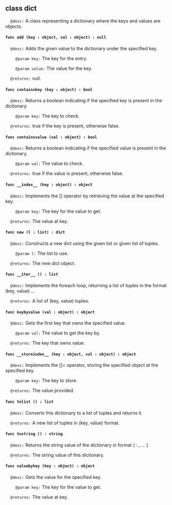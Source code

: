 ## class dict

&nbsp;&nbsp;&nbsp;&nbsp;```@desc:``` A class representing a dictionary where the keys and values are objects.

#### ```func add (key : object, val : object) : null```

&nbsp;&nbsp;&nbsp;&nbsp;```@desc:``` Adds the given value to the dictionary under the specified key.

&nbsp;&nbsp;&nbsp;&nbsp;&nbsp;&nbsp;&nbsp;&nbsp;```@param key:``` The key for the entry.

&nbsp;&nbsp;&nbsp;&nbsp;&nbsp;&nbsp;&nbsp;&nbsp;```@param value:``` The value for the key.

&nbsp;&nbsp;&nbsp;&nbsp;```@returns:``` null.

#### ```func containskey (key : object) : bool```

&nbsp;&nbsp;&nbsp;&nbsp;```@desc:``` Returns a boolean indicating if the specified key is present in the dictionary.

&nbsp;&nbsp;&nbsp;&nbsp;&nbsp;&nbsp;&nbsp;&nbsp;```@param key:``` The key to check.

&nbsp;&nbsp;&nbsp;&nbsp;```@returns:``` true if the key is present, otherwise false.

#### ```func containsvalue (val : object) : bool```

&nbsp;&nbsp;&nbsp;&nbsp;```@desc:``` Returns a boolean indicating if the specified value is present in the dictionary.

&nbsp;&nbsp;&nbsp;&nbsp;&nbsp;&nbsp;&nbsp;&nbsp;```@param val:``` The value to check.

&nbsp;&nbsp;&nbsp;&nbsp;```@returns:``` true if the value is present, otherwise false.

#### ```func __index__ (key : object) : object```

&nbsp;&nbsp;&nbsp;&nbsp;```@desc:``` Implements the [] operator by retrieving the value at the specified key.

&nbsp;&nbsp;&nbsp;&nbsp;&nbsp;&nbsp;&nbsp;&nbsp;```@param key:``` The key for the value to get.

&nbsp;&nbsp;&nbsp;&nbsp;```@returns:``` The value at key.

#### ```func new (l : list) : dict```

&nbsp;&nbsp;&nbsp;&nbsp;```@desc:``` Constructs a new dict using the given list or given list of tuples.

&nbsp;&nbsp;&nbsp;&nbsp;&nbsp;&nbsp;&nbsp;&nbsp;```@param l:``` The list to use.

&nbsp;&nbsp;&nbsp;&nbsp;```@returns:``` The new dict object.

#### ```func __iter__ () : list```

&nbsp;&nbsp;&nbsp;&nbsp;```@desc:``` Implements the foreach loop, returning a list of tuples in the format (key, value) ...

&nbsp;&nbsp;&nbsp;&nbsp;```@returns:``` A list of (key, value) tuples.

#### ```func keybyvalue (val : object) : object```

&nbsp;&nbsp;&nbsp;&nbsp;```@desc:``` Gets the first key that owns the specified value.

&nbsp;&nbsp;&nbsp;&nbsp;&nbsp;&nbsp;&nbsp;&nbsp;```@param val:``` The value to get the key by.

&nbsp;&nbsp;&nbsp;&nbsp;```@returns:``` The key that owns value.

#### ```func __storeindex__ (key : object, val : object) : object```

&nbsp;&nbsp;&nbsp;&nbsp;```@desc:``` Implements the []= operator, storing the specified object at the specified key.

&nbsp;&nbsp;&nbsp;&nbsp;&nbsp;&nbsp;&nbsp;&nbsp;```@param key:``` The key to store.

&nbsp;&nbsp;&nbsp;&nbsp;```@returns:``` The value provided.

#### ```func tolist () : list```

&nbsp;&nbsp;&nbsp;&nbsp;```@desc:``` Converts this dictionary to a list of tuples and returns it.

&nbsp;&nbsp;&nbsp;&nbsp;```@returns:``` A new list of tuples in (key, value) format.

#### ```func tostring () : string```

&nbsp;&nbsp;&nbsp;&nbsp;```@desc:``` Returns the string value of the dictionary in format { <key> : <value>, ... }

&nbsp;&nbsp;&nbsp;&nbsp;```@returns:``` The string value of this dictionary.

#### ```func valuebykey (key : object) : object```

&nbsp;&nbsp;&nbsp;&nbsp;```@desc:``` Gets the value for the specified key.

&nbsp;&nbsp;&nbsp;&nbsp;&nbsp;&nbsp;&nbsp;&nbsp;```@param key:``` The key for the value to get.

&nbsp;&nbsp;&nbsp;&nbsp;```@returns:``` The value at key.

